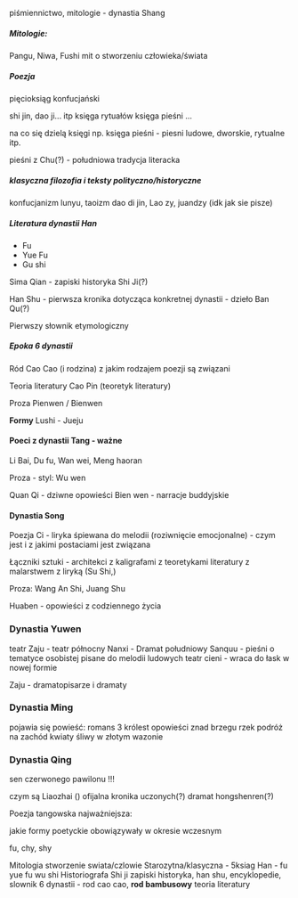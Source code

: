 

piśmiennictwo, mitologie - dynastia Shang

##### Mitologie:
Pangu, Niwa, Fushi
mit o stworzeniu człowieka/świata

##### Poezja
pięcioksiąg konfucjański

shi jin, dao ji... itp
księga rytuałów
księga pieśni
...

na co się dzielą księgi np. księga pieśni - piesni ludowe, dworskie, rytualne itp.

pieśni z Chu(?) - południowa tradycja literacka


##### klasyczna filozofia i teksty polityczno/historyczne

konfucjanizm lunyu, taoizm dao di jin, Lao zy, juandzy (idk jak sie pisze)



##### Literatura dynastii Han

- Fu
- Yue Fu
- Gu shi

Sima Qian - zapiski historyka Shi Ji(?)

Han Shu - pierwsza kronika dotycząca konkretnej dynastii - dzieło Ban Qu(?)

Pierwszy słownik etymologiczny 


##### Epoka 6 dynastii

Ród Cao Cao (i rodzina) z jakim rodzajem poezji są związani

Teoria literatury Cao Pin (teoretyk literatury)

Proza Pienwen / Bienwen

**Formy**
Lushi - Jueju

#### Poeci z dynastii Tang - ważne
Li Bai, Du fu, Wan wei, Meng haoran


Proza - styl:
Wu wen

Quan Qi - dziwne opowieści
Bien wen - narracje buddyjskie

#### Dynastia Song

Poezja Ci - liryka śpiewana do melodii (roziwnięcie emocjonalne) - czym jest i z jakimi postaciami jest związana


Łączniki sztuki - architekci z kaligrafami z teoretykami literatury z malarstwem z liryką
(Su Shi,)


Proza:
Wang An Shi, Juang Shu

Huaben - opowieści z codziennego życia


### Dynastia Yuwen

teatr
Zaju - teatr północny
Nanxi - Dramat południowy 
Sanquu - pieśni o tematyce osobistej pisane do melodii ludowych
teatr cieni - wraca do łask w nowej formie

Zaju - dramatopisarze i dramaty 


### Dynastia Ming

pojawia się powieść:
romans 3 królest
opowieści znad brzegu rzek
podróż na zachód
kwiaty śliwy w złotym wazonie


### Dynastia Qing

sen czerwonego pawilonu !!!

czym są Liaozhai ()
ofijalna kronika uczonych(?)
dramat hongshenren(?)


Poezja tangowska najważniejsza:

jakie formy poetyckie obowiązywały w okresie wczesnym

fu, chy, shy



Mitologia stworzenie swiata/czlowie
Starozytna/klasyczna - 5ksiag
Han - fu yue fu wu shi
Historiografa Shi ji zapiski historyka, han shu, encyklopedie, slownik
6 dynastii - rod cao cao, **rod bambusowy**
teoria literatury 



